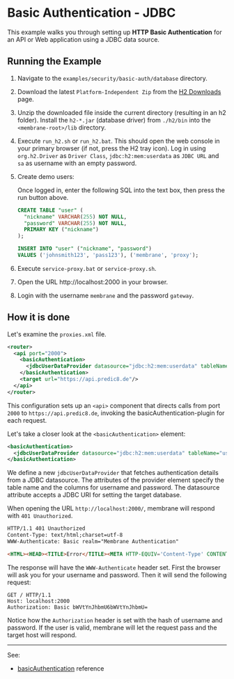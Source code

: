 # Basic Authentication - JDBC

This example walks you through setting up **HTTP Basic Authentication** for an API or Web application using a JDBC data source.


## Running the Example

1. Navigate to the `examples/security/basic-auth/database` directory.

2. Download the latest `Platform-Independent Zip` from the [H2 Downloads](https://www.h2database.com/html/download-archive.html) page.

3. Unzip the downloaded file inside the current directory (resulting in an h2 folder). Install the `h2-*.jar` (database driver) from `./h2/bin` into the `<membrane-root>/lib` directory.

4. Execute `run_h2.sh` or `run_h2.bat`.  This should open the web console in your primary browser (if not, press the H2 tray icon). Log in using `org.h2.Driver` as `Driver Class`, `jdbc:h2:mem:userdata` as `JDBC URL` and `sa` as username with an empty password.

5. Create demo users:  
   
   Once logged in, enter the following SQL into the text box, then press the run button above.
   ```SQL
   CREATE TABLE "user" (
     "nickname" VARCHAR(255) NOT NULL,
     "password" VARCHAR(255) NOT NULL,
     PRIMARY KEY ("nickname")
   );
   
   INSERT INTO "user" ("nickname", "password")
   VALUES ('johnsmith123', 'pass123'), ('membrane', 'proxy');
   ```

5. Execute `service-proxy.bat` or `service-proxy.sh`.

6. Open the URL http://localhost:2000 in your browser.

7. Login with the username `membrane` and the password `gateway`.


## How it is done

Let's examine the `proxies.xml` file.

```xml
<router>
  <api port="2000">
    <basicAuthentication>
	  <jdbcUserDataProvider datasource="jdbc:h2:mem:userdata" tableName="user" userColumnName="nickname" passwordColumnName="password" />
	</basicAuthentication>
	<target url="https://api.predic8.de"/>
  </api>
</router>
```

This configuration sets up an `<api>` component that directs calls from port `2000` to `https://api.predic8.de`, invoking the basicAuthentication-plugin for each request.

Let's take a closer look at the `<basicAuthentication>` element:

```xml
<basicAuthentication>
  <jdbcUserDataProvider datasource="jdbc:h2:mem:userdata" tableName="user" userColumnName="nickname" passwordColumnName="password" />
</basicAuthentication>
```

We define a new `jdbcUserDataProvider` that fetches authentication details from a JDBC datasource.
The attributes of the provider element specify the table name and the columns for username and password. 
The datasource attribute accepts a JDBC URI for setting the target database.

When opening the URL `http://localhost:2000/`, membrane will respond with `401 Unauthorized`.

```html
HTTP/1.1 401 Unauthorized
Content-Type: text/html;charset=utf-8
WWW-Authenticate: Basic realm="Membrane Authentication"

<HTML><HEAD><TITLE>Error</TITLE><META HTTP-EQUIV='Content-Type' CONTENT='text/html; charset=utf-8'></HEAD><BODY><H1>401 Unauthorized.</H1></BODY></HTML>
```

The response will have the `WWW-Authenticate` header set. First the browser will ask you for your username and password. Then it will send the following request:

```
GET / HTTP/1.1
Host: localhost:2000
Authorization: Basic bWVtYnJhbmU6bWVtYnJhbmU=
```

Notice how the `Authorization` header is set with the hash of username and password. If the user is valid, membrane will let the request pass and the target host will respond.

---
See:
- [basicAuthentication](https://www.membrane-soa.org/api-gateway-doc/current/configuration/reference/basicAuthentication.htm) reference
